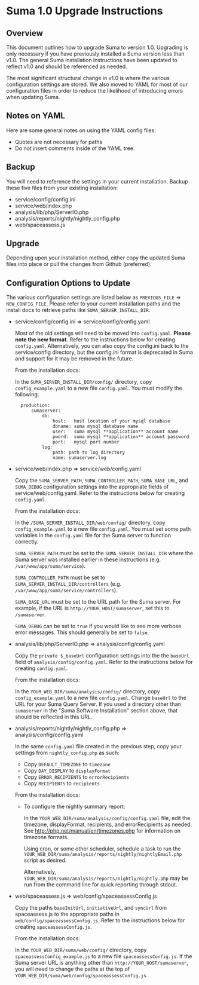 Suma 1.0 Upgrade Instructions
=============================

Overview
--------

This document outlines how to upgrade Suma to version 1.0. Upgrading is only necessary if you have previously installed a Suma version less than v1.0. The general Suma installation instructions have been updated to reflect v1.0 and should be referenced as needed.

The most significant structural change in v1.0 is where the various configuration settings are stored. We also moved to YAML for most of our configuration files in order to reduce the likelihood of introducing errors when updating Suma.

Notes on YAML
-------------

Here are some general notes on using the YAML config files:

* Quotes are not necessary for paths
* Do not insert comments inside of the YAML tree.

Backup
-------

You will need to reference the settings in your current installation. Backup these five files from your existing installation:

* service/config/config.ini
* service/web/index.php
* analysis/lib/php/ServerIO.php
* analysis/reports/nightly/nightly_config.php
* web/spaceassess.js

Upgrade
-------

Depending upon your installation method, either copy the updated Suma files into place or pull the changes from Github (preferred).

Configuration Options to Update
-------------------------------

The various configuration settings are listed below as `PREVIOUS_FILE` => `NEW_CONFIG_FILE`. Please refer to your current installation paths and the install docs to retrieve paths like `SUMA_SERVER_INSTALL_DIR`.

* service/config/config.ini => service/config/config.yaml

    Most of the old settings will need to be moved into `config.yaml`. **Please note the new format.**
    Refer to the instructions below for creating `config.yaml`. Alternatively, you can also copy the config.ini back to the service/config directory, but the config.ini format is deprecated in Suma and support for it may be removed in the future.

    From the installation docs:

    In the `SUMA_SERVER_INSTALL_DIR/config/` directory, copy `config_example.yaml` to a new file `config.yaml`. You must modify the following:

        production:
            sumaserver:
                db:
                    host:   host location of your mysql database
                    dbname: suma mysql database name
                    user:   suma mysql **application** account name
                    pword:  suma mysql **application** account password
                    port:   mysql port number
                log:
                    path: path to log directory
                    name: sumaserver.log

* service/web/index.php => service/web/config.yaml

    Copy the `SUMA_SERVER_PATH`, `SUMA_CONTROLLER_PATH`, `SUMA_BASE_URL`, and `SUMA_DEBUG` configuration settings into the appropriate fields of service/web/config.yaml. Refer to the instructions below for creating `config.yaml`.

    From the installation docs:

    In the `/SUMA_SERVER_INSTALL_DIR/web/config/` directory, copy `config_example.yaml` to a new file `config.yaml`. You must set some path variables in the `config.yaml` file for the Suma server to function correctly.

    `SUMA_SERVER_PATH` must be set to the `SUMA_SERVER_INSTALL_DIR` where the Suma server was installed earlier in these instructions (e.g. `/var/www/app/suma/service`).

    `SUMA_CONTROLLER_PATH` must be set to `SUMA_SERVER_INSTALL_DIR/controllers` (e.g. `/var/www/app/suma/service/controllers`).

    `SUMA_BASE_URL` must be set to the URL path for the Suma server. For example, if the URL is `http://YOUR_HOST/sumaserver`, set this to `/sumaserver`.

    `SUMA_DEBUG` can be set to `true` if you would like to see more verbose error messages. This should generally be set to `false`.

* analysis/lib/php/ServerIO.php => analysis/config/config.yaml

    Copy the `private $_baseUrl` configuration settings into the the `baseUrl` field of `analysis/config/config.yaml`. Refer to the instructions below for creating `config.yaml`.

    From the installation docs:

    In the `YOUR_WEB_DIR/suma/analysis/config/` directory, copy `config_example.yaml` to a new file `config.yaml`. Change `baseUrl` to the URL for your Suma Query Server. If you used a directory other than `sumaserver` in the "Suma Software Installation" section above, that should be reflected in this URL.

* analysis/reports/nightly/nightly_config.php => analysis/config/config.yaml

    In the same `config.yaml` file created in the previous step, copy your settings from `nightly_config.php` as such:

    * Copy `DEFAULT_TIMEZONE` to `timezone`
    * Copy `DAY_DISPLAY` to `displayFormat`
    * Copy `ERROR_RECIPIENTS` to `errorRecipients`
    * Copy `RECIPIENTS` to `recipients`

    From the installation docs:

    * To configure the nightly summary report:

        In the `YOUR_WEB_DIR/suma/analysis/config/config.yaml` file, edit the timezone, displayFormat, recipients, and errorRecipients as needed. See http://php.net/manual/en/timezones.php for information on timezone formats.

        Using cron, or some other scheduler, schedule a task to run the `YOUR_WEB_DIR/suma/analysis/reports/nightly/nightlyEmail.php` script as desired.

        Alternatively, `YOUR_WEB_DIR/suma/analysis/reports/nightly/nightly.php` may be run from the command line for quick reporting through stdout.

* web/spaceassess.js => web/config/spaceassessConfig.js

    Copy the paths `baseInitUrl`, `initiativeUrl`, and `syncUrl` from spaceassess.js to the appropriate paths in `web/config/spaceassessConfig.js`. Refer to the instructions below for creating `spaceassessConfig.js`.

    From the installation docs:

    In the `YOUR_WEB_DIR/suma/web/config/` directory, copy `spaceassessConfig_example.js` to a new file `spaceassessConfig.js`. If the Suma server URL is anything other than `http://YOUR_HOST/sumaserver`, you will need to change the paths at the top of `YOUR_WEB_DIR/suma/web/config/spaceassessConfig.js`.

